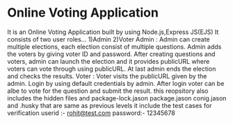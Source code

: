 # Online Voting Application

It is an Online Voting Application built by using Node.js,Express JS(EJS) It consists of two user roles... 1)Admin 2)Voter Admin : Admin can create multiple elections, each election consist of multiple questions. Admin adds the voters by giving voter ID and password. After creating questions and voters, admin can launch the election and it provides publicURL where voters can vote through using publicURL. At last admin ends the election and checks the results. Voter : Voter visits the publicURL given by the admin. Login by using default credentials by admin. After login voter can be albe to vote for the question and submit the result.
this reopsitory also includes the hidden files and package-lock.jason package.jason conig.jason and .husky  that are same as previous levels 
it include the test cases for verification 
userid :- rohit@test.com
password:- 12345678
